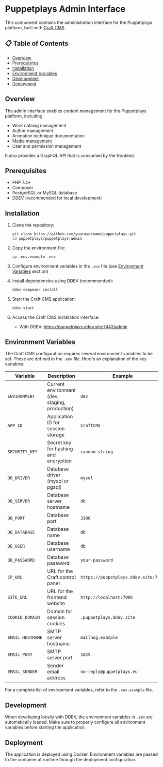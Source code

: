 # Puppetplays Admin Interface

This component contains the administration interface for the Puppetplays platform, built with [Craft CMS](https://craftcms.com/).

## 📋 Table of Contents

- [Overview](#overview)
- [Prerequisites](#prerequisites)
- [Installation](#installation)
- [Environment Variables](#environment-variables)
- [Development](#development)
- [Deployment](#deployment)

## Overview

The admin interface enables content management for the Puppetplays platform, including:
- Work catalog management
- Author management
- Animation technique documentation
- Media management
- User and permission management

It also provides a GraphQL API that is consumed by the frontend.

## Prerequisites

- PHP 7.4+
- Composer
- PostgreSQL or MySQL database
- [DDEV](https://ddev.readthedocs.io/en/stable/) (recommended for local development)

## Installation

1. Clone the repository:
   ```bash
   git clone https://github.com/yourusername/puppetplays.git
   cd puppetplays/puppetplays-admin
   ```

2. Copy the environment file:
   ```bash
   cp .env.example .env
   ```

3. Configure environment variables in the `.env` file (see [Environment Variables](#environment-variables) section)

4. Install dependencies using DDEV (recommended):
   ```bash
   ddev composer install
   ```

5. Start the Craft CMS application:
   ```bash
   ddev start
   ```
   
6. Access the Craft CMS installation interface:
   - With DDEV: https://puppetplays.ddev.site:7443/admin

## Environment Variables

The Craft CMS configuration requires several environment variables to be set. These are defined in the `.env` file. Here's an explanation of the key variables:

| Variable | Description | Example |
|----------|-------------|---------|
| `ENVIRONMENT` | Current environment (dev, staging, production) | `dev` |
| `APP_ID` | Application ID for session storage | `CraftCMS` |
| `SECURITY_KEY` | Secret key for hashing and encryption | `random-string` |
| `DB_DRIVER` | Database driver (mysql or pgsql) | `mysql` |
| `DB_SERVER` | Database server hostname | `db` |
| `DB_PORT` | Database port | `3306` |
| `DB_DATABASE` | Database name | `db` |
| `DB_USER` | Database username | `db` |
| `DB_PASSWORD` | Database password | `your-password` |
| `CP_URL` | URL for the Craft control panel | `https://puppetplays.ddev.site:7443` |
| `SITE_URL` | URL for the frontend website | `http://localhost:7000` |
| `COOKIE_DOMAIN` | Domain for session cookies | `.puppetplays.ddev.site` |
| `EMAIL_HOSTNAME` | SMTP server hostname | `mailhog.example` |
| `EMAIL_PORT` | SMTP server port | `1025` |
| `EMAIL_SENDER` | Sender email address | `no-reply@puppetplays.eu` |

For a complete list of environment variables, refer to the `.env.example` file.

## Development

When developing locally with DDEV, the environment variables in `.env` are automatically loaded. Make sure to properly configure all environment variables before starting the application.

## Deployment

The application is deployed using Docker. Environment variables are passed to the container at runtime through the deployment configuration. 
